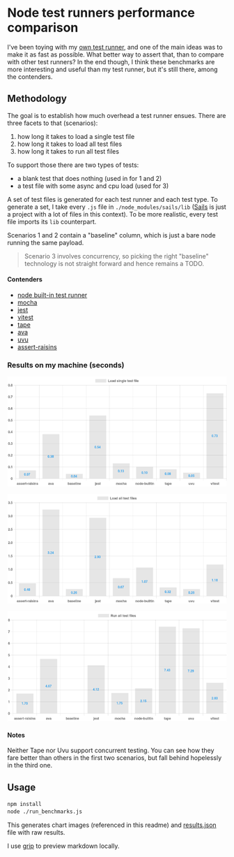 # Node test runners performance comparison

I've been toying with my [own test runner](https://github.com/artemave/assert-raisins), and one of the main ideas was to make it as fast as possible. What better way to assert that, than to compare with other test runners? In the end though, I think these benchmarks are more interesting and useful than my test runner, but it's still there, among the contenders.

## Methodology

The goal is to establish how much overhead a test runner ensues. There are three facets to that (scenarios):
1. how long it takes to load a single test file
1. how long it takes to load all test files
1. how long it takes to run all test files

To support those there are two types of tests:
- a blank test that does nothing (used in for 1 and 2)
- a test file with some async and cpu load (used for 3)

A set of test files is generated for each test runner and each test type. To generate a set, I take every `.js` file in `./node_modules/sails/lib` ([Sails](https://sailsjs.com/) is just a project with a lot of files in this context). To be more realistic, every test file imports its `lib` counterpart.

Scenarios 1 and 2 contain a "baseline" column, which is just a bare node running the same payload.

> Scenario 3 involves concurrency, so picking the right "baseline" technology is not straight forward and hence remains a TODO.

#### Contenders

- [node built-in test runner](https://nodejs.org/api/test.html)
- [mocha](https://mochajs.org/)
- [jest](https://jestjs.io/)
- [vitest](https://vitest.dev/)
- [tape](https://github.com/tape-testing/tape)
- [ava](https://github.com/avajs/ava)
- [uvu](https://github.com/lukeed/uvu)
- [assert-raisins](https://github.com/artemave/assert-raisins)

### Results on my machine (seconds)

<p align="center">
  <img width="800" src="./singleTestFileImportOnly.png"/>
</p>
<p align="center">
  <img width="800" src="./allTestsFilesImportOnly.png"/>
</p>
<p align="center">
  <img width="800" src="./allTestsFilesWithLoad.png"/>
</p>

#### Notes

Neither Tape nor Uvu support concurrent testing. You can see how they fare better than others in the first two scenarios, but fall behind hopelessly in the third one.

## Usage

```bash
npm install
node ./run_benchmarks.js
```

This generates chart images (referenced in this readme) and [results.json](./results.json) file with raw results.

I use [grip](https://github.com/joeyespo/grip) to preview markdown locally.

